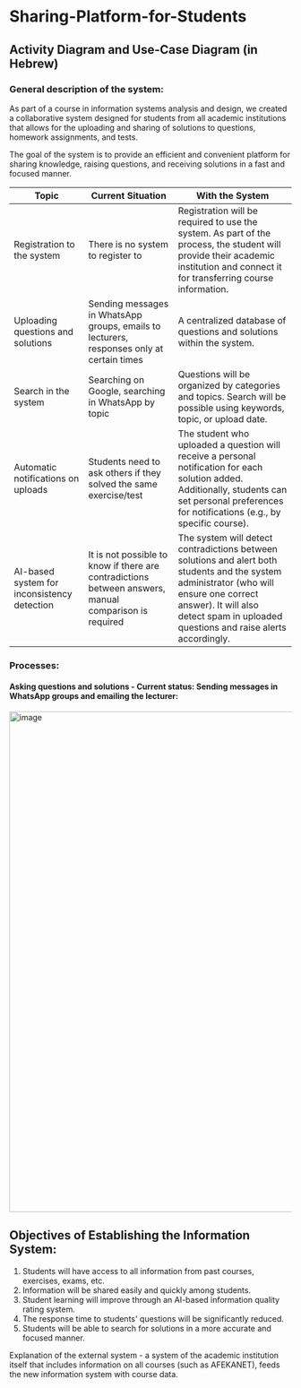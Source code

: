 # Sharing-Platform-for-Students
## Activity Diagram and Use-Case Diagram (in Hebrew)
### General description of the system:
As part of a course in information systems analysis and design, we created a collaborative system designed for students from all academic institutions that allows for the uploading and sharing of solutions to questions, homework assignments, and tests.

The goal of the system is to provide an efficient and convenient platform for sharing knowledge, raising questions, and receiving solutions in a fast and focused manner.

| Topic                               | Current Situation                                                                 | With the System                                                                                                  |
|-------------------------------------|-----------------------------------------------------------------------------------|------------------------------------------------------------------------------------------------------------------|
| Registration to the system          | There is no system to register to                                                 | Registration will be required to use the system. As part of the process, the student will provide their academic institution and connect it for transferring course information. |
| Uploading questions and solutions   | Sending messages in WhatsApp groups, emails to lecturers, responses only at certain times | A centralized database of questions and solutions within the system.                                              |
| Search in the system                | Searching on Google, searching in WhatsApp by topic                               | Questions will be organized by categories and topics. Search will be possible using keywords, topic, or upload date. |
| Automatic notifications on uploads  | Students need to ask others if they solved the same exercise/test                 | The student who uploaded a question will receive a personal notification for each solution added. Additionally, students can set personal preferences for notifications (e.g., by specific course). |
| AI-based system for inconsistency detection | It is not possible to know if there are contradictions between answers, manual comparison is required | The system will detect contradictions between solutions and alert both students and the system administrator (who will ensure one correct answer). It will also detect spam in uploaded questions and raise alerts accordingly. |

### Processes:
#### Asking questions and solutions - Current status: Sending messages in WhatsApp groups and emailing the lecturer:
<img width="913" height="894" alt="image" src="https://github.com/user-attachments/assets/c8e69408-5b98-4709-b152-efb9312364cb" />


## Objectives of Establishing the Information System:

1. Students will have access to all information from past courses, exercises, exams, etc.  
2. Information will be shared easily and quickly among students.  
3. Student learning will improve through an AI-based information quality rating system.  
4. The response time to students' questions will be significantly reduced.  
5. Students will be able to search for solutions in a more accurate and focused manner.

Explanation of the external system - a system of the academic institution itself that includes information on all courses (such as AFEKANET), feeds the new information system with course data.


